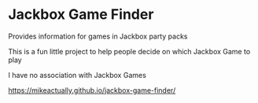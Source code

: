 # Jackbox Game Finder

Provides information for games in Jackbox party packs

This is a fun little project to help people decide on which Jackbox Game to play

I have no association with Jackbox Games

<https://mikeactually.github.io/jackbox-game-finder/>
